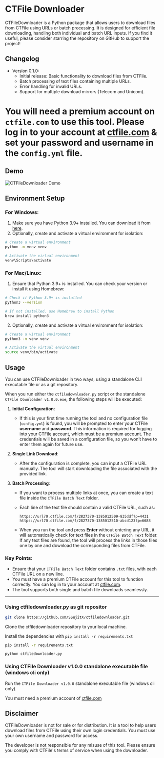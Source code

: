 # CTFile Downloader

CTFileDownloader is a Python package that allows users to download files from CTFile using URLs or batch processing. It is designed for efficient file downloading, handling both individual and batch URL inputs. If you find it useful, please consider starring the repository on GitHub to support the project!

## Changelog

- Version 0.1.0:
  - Initial release: Basic functionality to download files from CTFile.
  - Batch processing of text files containing multiple URLs.
  - Error handling for invalid URLs.
  - Support for multiple download mirrors (Telecom and Unicom).

# You will need a premium account on `ctfile.com` to use this tool. Please log in to your account at [ctfile.com](https://www.ctfile.com/p/login) & set your password and username in the `config.yml` file.

## Demo

![CTFileDownloader Demo]()

## Environment Setup

### For Windows:

1. Make sure you have Python 3.9+ installed. You can download it from [here](https://www.python.org/downloads/).
2. Optionally, create and activate a virtual environment for isolation:

```sh
# Create a virtual environment
python -m venv venv

# Activate the virtual environment
venv\Scripts\activate
```

### For Mac/Linux:

1. Ensure that Python 3.9+ is installed. You can check your version or install it using Homebrew:

```sh
# Check if Python 3.9+ is installed
python3 --version

# If not installed, use Homebrew to install Python
brew install python3
```

2. Optionally, create and activate a virtual environment for isolation:

```sh
# Create a virtual environment
python3 -m venv venv

# Activate the virtual environment
source venv/bin/activate
```

## Usage

You can use CTFileDownloader in two ways, using a standalone CLI executable file or as a git repository.

When you run either the `ctfiledownloader.py` script or the standalone `CTFile Downloader v1.0.0.exe`, the following steps will be executed:

1. **Initial Configuration**:
   - If this is your first time running the tool and no configuration file (`config.yml`) is found, you will be prompted to enter your CTFile **username** and **password**. This information is required for logging into your CTFile account, which must be a premium account. The credentials will be saved in a configuration file, so you won’t have to enter them again for future use.
2. **Single Link Download**:
   - After the configuration is complete, you can input a CTFile URL manually. The tool will start downloading the file associated with the provided link.
3. **Batch Processing**:

   - If you want to process multiple links at once, you can create a text file inside the `CTFile Batch Text` folder.
   - Each line of the text file should contain a valid CTFile URL, such as:

     ```
     https://url70.ctfile.com/f/2827370-1385012509-835ddf?p=4431
     https://url70.ctfile.com/f/2827370-1385012510-abcd123?p=6688
     ```

   - When you run the tool and press **Enter** without entering any URL, it will automatically check for text files in the `CTFile Batch Text` folder. If any text files are found, the tool will process the links in those files one by one and download the corresponding files from CTFile.

### Key Points:

- Ensure that your `CTFile Batch Text` folder contains `.txt` files, with each CTFile URL on a new line.
- You must have a premium CTFile account for this tool to function correctly. You can log in to your account at [ctfile.com](https://www.ctfile.com/p/login).
- The tool supports both single and batch file downloads seamlessly.

---

### Using ctfiledownloader.py as git repositor

```sh
git clone https://github.com/SSujitX/ctfiledownloader.git
```

Clone the ctfiledownloader repository to your local machine.

Install the dependencies with `pip install -r requirements.txt`

```sh
pip install -r requirements.txt
```

```python
python ctfiledownloader.py
```

### Using CTFile Downloader v1.0.0 standalone executable file (windows cli only)

Run the `CTFile Downloader v1.0.0` standalone executable file (windows cli only).

You must need a premium account of [ctfile.com](https://www.ctfile.com/p/login)

## Disclaimer

CTFileDownloader is not for sale or for distribution. It is a tool to help users download files from CTFile using their own login credentials. You must use your own username and password for access.

The developer is not responsible for any misuse of this tool. Please ensure you comply with CTFile's terms of service when using the downloader.
